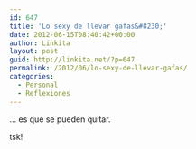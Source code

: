 ```yaml
---
id: 647
title: 'Lo sexy de llevar gafas&#8230;'
date: 2012-06-15T08:40:42+00:00
author: Linkita
layout: post
guid: http://linkita.net/?p=647
permalink: /2012/06/lo-sexy-de-llevar-gafas/
categories:
  - Personal
  - Reflexiones
---
```

&#8230; es que se pueden quitar.

tsk!